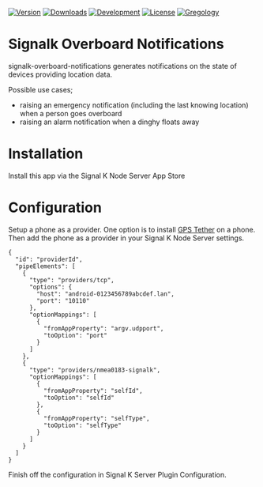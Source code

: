 [![Version](https://img.shields.io/npm/v/signalk-overboard-notifications.svg?style=flat)](https://www.npmjs.com/package/signalk-overboard-notifications)
[![Downloads](https://img.shields.io/npm/dt/signalk-overboard-notifications.svg?style=flat)](https://www.npmjs.com/package/signalk-overboard-notifications)
[![Development](https://img.shields.io/badge/development-active-green.svg)](https://github.com/gregology/signalk-overboard-notifications)
[![License](http://img.shields.io/badge/license-MIT-yellow.svg?style=flat)](https://github.com/gregology/signalk-overboard-notifications/blob/master/LICENSE)
[![Gregology](https://img.shields.io/badge/contact-Gregology-blue.svg?style=flat)](http://gregology.net/contact/)


# Signalk Overboard Notifications

signalk-overboard-notifications generates notifications on the state of devices providing location data.

Possible use cases;
 * raising an emergency notification (including the last knowing location) when a person goes overboard
 * raising an alarm notification when a dinghy floats away

# Installation

Install this app via the Signal K Node Server App Store

# Configuration

Setup a phone as a provider. One option is to install [GPS Tether](https://play.google.com/store/apps/details?id=com.ryanandbrenda.gpstether&hl=en) on a phone. Then add the phone as a provider in your Signal K Node Server settings.

```
{
  "id": "providerId",
  "pipeElements": [
    {
      "type": "providers/tcp",
      "options": {
        "host": "android-0123456789abcdef.lan",
        "port": "10110"
      },
      "optionMappings": [
        {
          "fromAppProperty": "argv.udpport",
          "toOption": "port"
        }
      ]
    },
    {
      "type": "providers/nmea0183-signalk",
      "optionMappings": [
        {
          "fromAppProperty": "selfId",
          "toOption": "selfId"
        },
        {
          "fromAppProperty": "selfType",
          "toOption": "selfType"
        }
      ]
    }
  ]
}
```

Finish off the configuration in Signal K Server Plugin Configuration.
